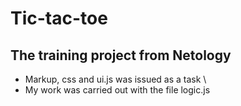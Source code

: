 # Tic-tac-toe

## The training project from Netology
- Markup, css and ui.js was issued as a task \
- My work was carried out with the file logic.js
